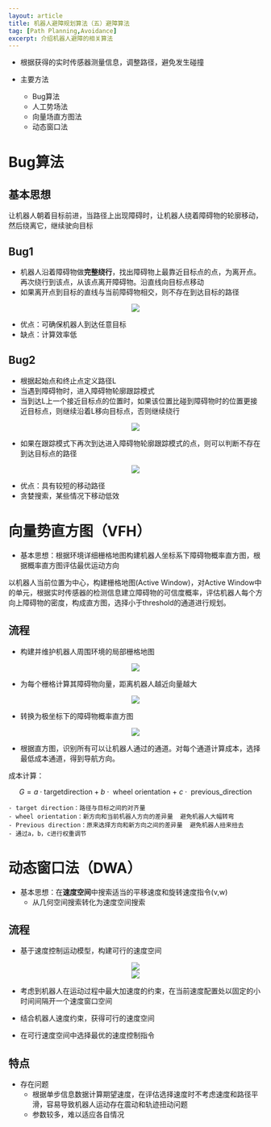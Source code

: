 ```yaml
---
layout: article
title: 机器人避障规划算法（五）避障算法
tag: [Path Planning,Avoidance]
excerpt: 介绍机器人避障的相关算法
---
```


- 根据获得的实时传感器测量信息，调整路径，避免发生碰撞

- 主要方法
    - Bug算法
    - 人工势场法
    - 向量场直方图法
    - 动态窗口法

# Bug算法
## 基本思想
让机器人朝着目标前进，当路径上出现障碍时，让机器人绕着障碍物的轮廓移动，然后绕离它，继续驶向目标

## Bug1
- 机器人沿着障碍物做**完整绕行**，找出障碍物上最靠近目标点的点，为离开点。再次绕行到该点，从该点离开障碍物。沿直线向目标点移动
- 如果离开点到目标的直线与当前障碍物相交，则不存在到达目标的路径

<div style="text-align: center"><img src="https://cdn.jsdelivr.net/gh/Mronne/MarkDownImg/img/20200326204918.png"/></div>

- 优点：可确保机器人到达任意目标
- 缺点：计算效率低

## Bug2
- 根据起始点和终止点定义路径L
- 当遇到障碍物时，进入障碍物轮廓跟踪模式
- 当到达L上一个接近目标点的位置时，如果该位置比碰到障碍物时的位置更接近目标点，则继续沿着L移向目标点，否则继续绕行

<div style="text-align: center"><img src="https://cdn.jsdelivr.net/gh/Mronne/MarkDownImg/img/20200326210207.jpg"/></div>

- 如果在跟踪模式下再次到达进入障碍物轮廓跟踪模式的点，则可以判断不存在到达目标点的路径

<div style="text-align: center"><img src="https://cdn.jsdelivr.net/gh/Mronne/MarkDownImg/img/20200326210408.png"/></div>

- 优点：具有较短的移动路径
- 贪婪搜索，某些情况下移动低效

# 向量势直方图（VFH）
- 基本思想：根据环境详细栅格地图构建机器人坐标系下障碍物概率直方图，根据概率直方图评估最优运动方向

以机器人当前位置为中心，构建栅格地图(Active Window)，对Active Window中的单元，根据实时传感器的检测信息建立障碍物的可信度概率，评估机器人每个方向上障碍物的密度，构成直方图，选择小于threshold的通道进行规划。
## 流程
- 构建并维护机器人周围环境的局部栅格地图

<div style="text-align: center"><img src="https://cdn.jsdelivr.net/gh/Mronne/MarkDownImg/img/20200327104549.jpg"/></div>

- 为每个栅格计算其障碍物向量，距离机器人越近向量越大

<div style="text-align: center"><img src="https://cdn.jsdelivr.net/gh/Mronne/MarkDownImg/img/20200327104706.png"/></div>

- 转换为极坐标下的障碍物概率直方图

<div style="text-align: center"><img src="https://cdn.jsdelivr.net/gh/Mronne/MarkDownImg/img/20200327105331.png"/></div>

- 根据直方图，识别所有可以让机器人通过的通道。对每个通道计算成本，选择最低成本通道，得到导航方向。



成本计算：

$$G=a \cdot \text {target} \text {direction}+b \cdot \text { wheel orientation + } c \cdot \text { previous_direction}$$


    - target direction：路径与目标之间的对齐量
    - wheel orientation：新方向和当前机器人方向的差异量  避免机器人大幅转弯
    - Previous direction：原来选择方向和新方向之间的差异量  避免机器人扭来扭去
    - 通过a，b，c进行权重调节


# 动态窗口法（DWA）
- 基本思想：在**速度空间**中搜索适当的平移速度和旋转速度指令(v,w)
    - 从几何空间搜索转化为速度空间搜索

## 流程
- 基于速度控制运动模型，构建可行的速度空间

<div style="text-align: center"><img src="https://cdn.jsdelivr.net/gh/Mronne/MarkDownImg/img/20200327111239.png"/></div>

<div style="text-align: center"><img src="https://cdn.jsdelivr.net/gh/Mronne/MarkDownImg/img/20200327111546.png"/></div>

- 考虑到机器人在运动过程中最大加速度的约束，在当前速度配置处以固定的小时间间隔开一个速度窗口空间

- 结合机器人速度约束，获得可行的速度空间

- 在可行速度空间中选择最优的速度控制指令


## 特点
- 存在问题
    - 根据单步信息数据计算期望速度，在评估选择速度时不考虑速度和路径平滑，容易导致机器人运动存在震动和轨迹扭动问题
    - 参数较多，难以适应各自情况
